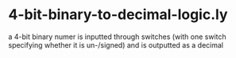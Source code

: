 # 4-bit-binary-to-decimal-logic.ly
a 4-bit binary numer is inputted through switches (with one switch specifying whether it is un-/signed) and is outputted as a decimal
